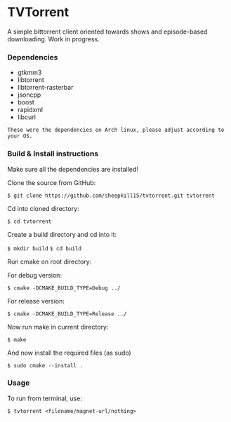 <h1>TVTorrent</h1>
<p>A simple bittorrent client oriented towards shows and episode-based downloading. Work in progress.</p>
<h3>Dependencies</h3>
<ul>
    <li> gtkmm3 </li>
    <li> libtorrent </li>
    <li> libtorrent-rasterbar </li>
    <li> jsoncpp </li>
    <li> boost </li>
    <li> rapidxml </li>
    <li> libcurl </li>
</ul>
<code>These were the dependencies on Arch linux, please adjust according to your OS.</code>
<h3>Build & Install instructions</h3>
<p>Make sure all the dependencies are installed!</p>
<p>Clone the source from GitHub:</p>
<code>$ git clone https://github.com/sheepkill15/tvtorrent.git tvtorrent</code>
<br/>
<p>Cd into cloned directory:</p>
<code>$ cd tvtorrent</code>
<br/>
<p>Create a build directory and cd into it:</p>
<code>$ mkdir build</code>
<code>$ cd build</code>
<br/>
<p>Run cmake on root directory:</p>
<p>For debug version:</p>
<code>$ cmake -DCMAKE_BUILD_TYPE=Debug ../</code>
<br/>
<p>For release version:</p>
<code>$ cmake -DCMAKE_BUILD_TYPE=Release ../</code>
<br/>
<p>Now run make in current directory:</p>
<code>$ make</code>
<br/>
<p>And now install the required files (as sudo)</p>
<code>$ sudo cmake --install .</code>
<br/>
<h3>Usage</h3>
<p>To run from terminal, use:</p>
<code>$ tvtorrent &lt;filename/magnet-url/nothing&gt;</code>